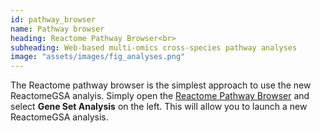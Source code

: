 ```yaml
---
id: pathway_browser
name: Pathway browser
heading: Reactome Pathway Browser<br>
subheading: Web-based multi-omics cross-species pathway analyses
image: "assets/images/fig_analyses.png"
---
```


The Reactome pathway browser is the simplest approach to use the new
ReactomeGSA analyis. Simply open the [Reactome Pathway Browser](https://dev.reactome.org/PathwayBrowser/#TOOL=AT) and select **Gene Set Analysis** on the left. This will
allow you to launch a new ReactomeGSA analysis.
